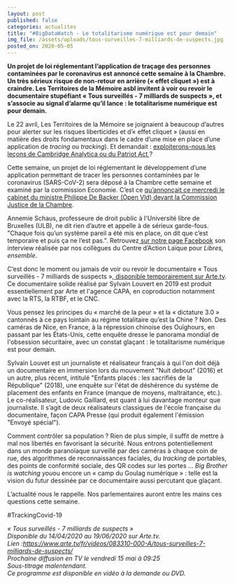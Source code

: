 ```yaml
---
layout: post
published: false
categories: actualites
title: "#BigDataWatch - Le totalitarisme numérique est pour demain"
img_file: /assets/uploads/tous-surveilles-7-milliards-de-suspects.jpg
posted_on: 2020-05-05
---
```

**Un projet de loi réglementant l’application de traçage des personnes contaminées par le coronavirus est annoncé cette semaine à la Chambre. Un très sérieux risque de non-retour en arrière (« effet cliquet ») est à craindre. Les Territoires de la Mémoire asbl invitent à voir ou revoir le documentaire stupéfiant « Tous surveillés - 7 milliards de suspects », et s’associe au signal d’alarme qu’il lance : le totalitarisme numérique est pour demain.**

Le 22 avril, Les Territoires de la Mémoire se joignaient à beaucoup d’autres pour alerter sur les risques liberticides et d’« effet cliquet » (aussi en matière des droits fondamentaux dans le cadre d’une mise en place d’une application de *tracing* ou *tracking*). Et demandait : [exploiterons-nous les leçons de Cambridge Analytica ou du Patriot Act ](https://www.territoires-memoire.be/actualites/2020/04/bigdatawatch-droits-fondamentaux-et-tracing-gare-a-l-effet-cliquet/)?

Cette semaine, un projet de loi réglementant le développement d’une application permettant de tracer les personnes contaminées par le coronavirus (SARS-CoV-2) sera déposé à la Chambre cette semaine et examiné par la commission Economie. C’est ce [qu’annonçait ce mercredi le cabinet du ministre Philippe De Backer (Open Vld) devant la Commission Justice de la Chambre](https://www.rtbf.be/info/belgique/detail_coronavirus-un-projet-de-loi-sur-une-application-de-tracing-sera-depose-a-la-chambre?id=10491908).

Annemie Schaus, professeure de droit public à l'Université libre de Bruxelles (ULB), ne dit rien d’autre et appelle à de sérieux garde-fous. "Chaque fois qu’un système pareil a été mis en place, on dit que c’est temporaire et puis ça ne l’est pas.". Retrouvez[ sur notre page Facebook](https://www.facebook.com/territoires.memoire/posts/3145859215466092) son interview réalisée par nos collègues du Centre d’Action Laïque pour *Libres, ensemble*.

C’est donc le moment ou jamais de voir ou revoir le documentaire « Tous surveillés - 7 milliards de suspects »,[ disponible temporairement sur Arte.tv](https://www.arte.tv/fr/videos/083310-000-A/tous-surveilles-7-milliards-de-suspects/). Ce documentaire solide réalisé par Sylvain Louvert en 2019 est produit essentiellement par Arte et l'agence CAPA, en coproduction notamment avec la RTS, la RTBF, et le CNC.

Vous pensez les principes du « marché de la peur » et la « dictature 3.0 » cantonnés à ce pays lointain au régime totalitaire qu’est la Chine ? Non. Des caméras de Nice, en France, à la répression chinoise des Ouïghours, en passant par les États-Unis, cette enquête dresse le panorama mondial de l'obsession sécuritaire, avec un constat glaçant : le totalitarisme numérique est pour demain.

Sylvain Louvet est un journaliste et réalisateur français à qui l'on doit déjà un documentaire en immersion lors du mouvement "Nuit debout" (2016) et un autre, plus récent, intitulé "Enfants placés : les sacrifiés de la République" (2018), une enquête sur l'état de déshérence du système de placement des enfants en France (manque de moyens, maltraitance, etc.). Le co-réalisateur, Ludovic Gaillard, est quant à lui davantage monteur que journaliste. Il s’agit de deux réalisateurs classiques de l'école française du documentaire, façon CAPA Presse (qui produit également l'émission "Envoyé spécial").

Comment contrôler sa population ? Rien de plus simple, il suffit de mettre à mal nos libertés en favorisant la sécurité. Nous entrons potentiellement dans un monde paranoïaque surveillé par des caméras à chaque coin de rue, des algorithmes de reconnaissances faciales, du *tracking* de portables, des points de conformité sociale, des QR codes sur les portes ... *Big Brother is watching you*ou encore un « camp du Goulag numérique » : telle est la vision du futur dessinée par ce documentaire aussi percutant que glaçant.

L’actualité nous le rappelle. Nos parlementaires auront entre les mains ces questions cette semaine.

\#TrackingCovid-19



*« Tous surveillés - 7 milliards de suspects »*\
*Disponible du 14/04/2020 au 19/06/2020 sur Arte.tv.*\
*Lien :<https://www.arte.tv/fr/videos/083310-000-A/tous-surveilles-7-milliards-de-suspects/>*\
*Prochaine diffusion en TV le vendredi 15 mai à 09:25*\
*Sous-titrage malentendant.*\
*Ce programme est disponible en vidéo à la demande ou DVD.*